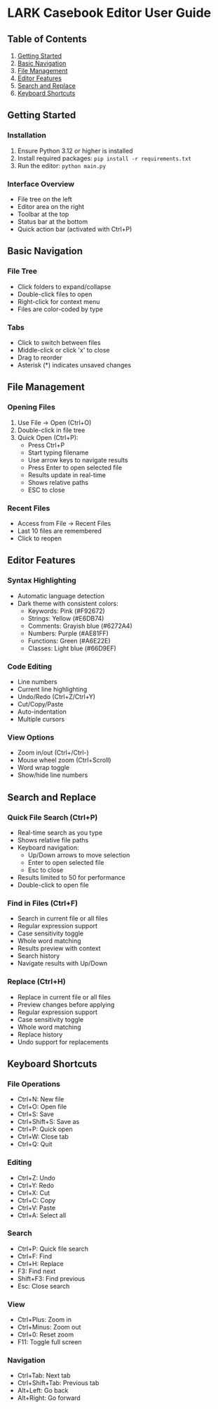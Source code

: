 # LARK Casebook Editor User Guide

## Table of Contents
1. [Getting Started](#getting-started)
2. [Basic Navigation](#basic-navigation)
3. [File Management](#file-management)
4. [Editor Features](#editor-features)
5. [Search and Replace](#search-and-replace)
6. [Keyboard Shortcuts](#keyboard-shortcuts)

## Getting Started

### Installation
1. Ensure Python 3.12 or higher is installed
2. Install required packages: `pip install -r requirements.txt`
3. Run the editor: `python main.py`

### Interface Overview
- File tree on the left
- Editor area on the right
- Toolbar at the top
- Status bar at the bottom
- Quick action bar (activated with Ctrl+P)

## Basic Navigation

### File Tree
- Click folders to expand/collapse
- Double-click files to open
- Right-click for context menu
- Files are color-coded by type

### Tabs
- Click to switch between files
- Middle-click or click 'x' to close
- Drag to reorder
- Asterisk (*) indicates unsaved changes

## File Management

### Opening Files
1. Use File → Open (Ctrl+O)
2. Double-click in file tree
3. Quick Open (Ctrl+P):
   - Press Ctrl+P
   - Start typing filename
   - Use arrow keys to navigate results
   - Press Enter to open selected file
   - Results update in real-time
   - Shows relative paths
   - ESC to close

### Recent Files
- Access from File → Recent Files
- Last 10 files are remembered
- Click to reopen

## Editor Features

### Syntax Highlighting
- Automatic language detection
- Dark theme with consistent colors:
  * Keywords: Pink (#F92672)
  * Strings: Yellow (#E6DB74)
  * Comments: Grayish blue (#6272A4)
  * Numbers: Purple (#AE81FF)
  * Functions: Green (#A6E22E)
  * Classes: Light blue (#66D9EF)

### Code Editing
- Line numbers
- Current line highlighting
- Undo/Redo (Ctrl+Z/Ctrl+Y)
- Cut/Copy/Paste
- Auto-indentation
- Multiple cursors

### View Options
- Zoom in/out (Ctrl+/Ctrl-)
- Mouse wheel zoom (Ctrl+Scroll)
- Word wrap toggle
- Show/hide line numbers

## Search and Replace

### Quick File Search (Ctrl+P)
- Real-time search as you type
- Shows relative file paths
- Keyboard navigation:
  * Up/Down arrows to move selection
  * Enter to open selected file
  * Esc to close
- Results limited to 50 for performance
- Double-click to open file

### Find in Files (Ctrl+F)
- Search in current file or all files
- Regular expression support
- Case sensitivity toggle
- Whole word matching
- Results preview with context
- Search history
- Navigate results with Up/Down

### Replace (Ctrl+H)
- Replace in current file or all files
- Preview changes before applying
- Regular expression support
- Case sensitivity toggle
- Whole word matching
- Replace history
- Undo support for replacements

## Keyboard Shortcuts

### File Operations
- Ctrl+N: New file
- Ctrl+O: Open file
- Ctrl+S: Save
- Ctrl+Shift+S: Save as
- Ctrl+P: Quick open
- Ctrl+W: Close tab
- Ctrl+Q: Quit

### Editing
- Ctrl+Z: Undo
- Ctrl+Y: Redo
- Ctrl+X: Cut
- Ctrl+C: Copy
- Ctrl+V: Paste
- Ctrl+A: Select all

### Search
- Ctrl+P: Quick file search
- Ctrl+F: Find
- Ctrl+H: Replace
- F3: Find next
- Shift+F3: Find previous
- Esc: Close search

### View
- Ctrl+Plus: Zoom in
- Ctrl+Minus: Zoom out
- Ctrl+0: Reset zoom
- F11: Toggle full screen

### Navigation
- Ctrl+Tab: Next tab
- Ctrl+Shift+Tab: Previous tab
- Alt+Left: Go back
- Alt+Right: Go forward
